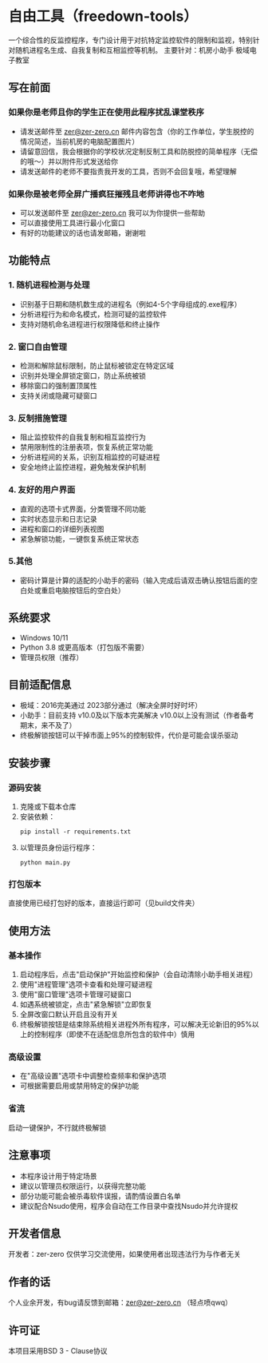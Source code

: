 # 自由工具（freedown-tools）

一个综合性的反监控程序，专门设计用于对抗特定监控软件的限制和监视，特别针对随机进程名生成、自我复制和互相监控等机制。
主要针对：机房小助手 极域电子教室

## 写在前面

### 如果你是老师且你的学生正在使用此程序扰乱课堂秩序

- 请发送邮件至 zer@zer-zero.cn 邮件内容包含（你的工作单位，学生脱控的情况简述，当前机房的电脑配置图片）
- 请留意回信，我会根据你的学校状况定制反制工具和防脱控的简单程序（无偿的哦～）并以附件形式发送给你
- 请发送邮件的老师不要指责我开发的工具，否则不会回复哦，希望理解

### 如果你是被老师全屏广播疯狂摧残且老师讲得也不咋地

- 可以发送邮件至 zer@zer-zero.cn 我可以为你提供一些帮助
- 可以直接使用工具进行最小化窗口
- 有好的功能建议的话也请发邮箱，谢谢啦 

## 功能特点

### 1. 随机进程检测与处理
- 识别基于日期和随机数生成的进程名（例如4-5个字母组成的.exe程序）
- 分析进程行为和命名模式，检测可疑的监控软件
- 支持对随机命名进程进行权限降低和终止操作

### 2. 窗口自由管理
- 检测和解除鼠标限制，防止鼠标被锁定在特定区域
- 识别并处理全屏锁定窗口，防止系统被锁
- 移除窗口的强制置顶属性
- 支持关闭或隐藏可疑窗口

### 3. 反制措施管理
- 阻止监控软件的自我复制和相互监控行为
- 禁用限制性的注册表项，恢复系统正常功能
- 分析进程间的关系，识别互相监控的可疑进程
- 安全地终止监控进程，避免触发保护机制

### 4. 友好的用户界面
- 直观的选项卡式界面，分类管理不同功能
- 实时状态显示和日志记录
- 进程和窗口的详细列表视图
- 紧急解锁功能，一键恢复系统正常状态

### 5.其他
- 密码计算是计算的适配的小助手的密码（输入完成后请双击确认按钮后面的空白处或重启电脑按钮后的空白处）

## 系统要求

- Windows 10/11
- Python 3.8 或更高版本（打包版不需要）
- 管理员权限（推荐）

## 目前适配信息

- 极域：2016完美通过 2023部分通过（解决全屏时好时坏）
- 小助手：目前支持 v10.0及以下版本完美解决 v10.0以上没有测试（作者备考期末，来不及了）
- 终极解锁按钮可以干掉市面上95%的控制软件，代价是可能会误杀驱动

## 安装步骤

### 源码安装
1. 克隆或下载本仓库
2. 安装依赖：
   ```
   pip install -r requirements.txt
   ```
3. 以管理员身份运行程序：
   ```
   python main.py
   ```
### 打包版本
直接使用已经打包好的版本，直接运行即可（见build文件夹）
## 使用方法


### 基本操作
1. 启动程序后，点击"启动保护"开始监控和保护（会自动清除小助手相关进程）
2. 使用"进程管理"选项卡查看和处理可疑进程
3. 使用"窗口管理"选项卡管理可疑窗口
4. 如遇系统被锁定，点击"紧急解锁"立即恢复
5. 全屏改窗口默认开启且没有开关
6. 终极解锁按钮是结束除系统相关进程外所有程序，可以解决无论新旧的95%以上的控制程序（即使不在适配信息所包含的软件中）慎用

### 高级设置
- 在"高级设置"选项卡中调整检查频率和保护选项
- 可根据需要启用或禁用特定的保护功能

### 省流

启动一键保护，不行就终极解锁

## 注意事项

- 本程序设计用于特定场景
- 建议以管理员权限运行，以获得完整功能
- 部分功能可能会被杀毒软件误报，请酌情设置白名单
- 建议配合Nsudo使用，程序会自动在工作目录中查找Nsudo并允许提权

## 开发者信息

开发者：zer-zero 仅供学习交流使用，如果使用者出现违法行为与作者无关

## 作者的话

个人业余开发，有bug请反馈到邮箱：zer@zer-zero.cn （轻点喷qwq）

## 许可证

本项目采用BSD 3 - Clause协议
